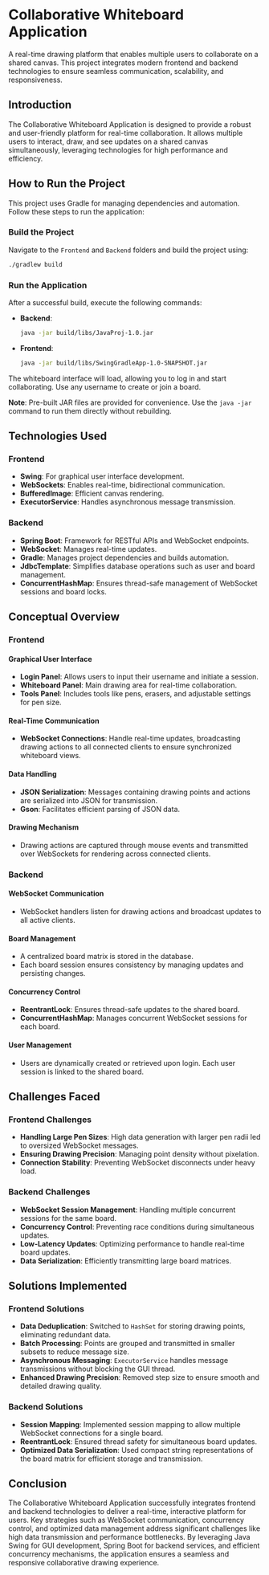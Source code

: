 # Collaborative Whiteboard Application

A real-time drawing platform that enables multiple users to collaborate on a shared canvas. This project integrates modern frontend and backend technologies to ensure seamless communication, scalability, and responsiveness.

## Introduction

The Collaborative Whiteboard Application is designed to provide a robust and user-friendly platform for real-time collaboration. It allows multiple users to interact, draw, and see updates on a shared canvas simultaneously, leveraging technologies for high performance and efficiency.

## How to Run the Project

This project uses Gradle for managing dependencies and automation. Follow these steps to run the application:

### Build the Project
Navigate to the `Frontend` and `Backend` folders and build the project using:
```bash
./gradlew build
```

### Run the Application
After a successful build, execute the following commands:
- **Backend**: 
  ```bash
  java -jar build/libs/JavaProj-1.0.jar
  ```
- **Frontend**: 
  ```bash
  java -jar build/libs/SwingGradleApp-1.0-SNAPSHOT.jar
  ```

The whiteboard interface will load, allowing you to log in and start collaborating. Use any username to create or join a board.

**Note**: Pre-built JAR files are provided for convenience. Use the `java -jar` command to run them directly without rebuilding.

## Technologies Used

### Frontend
- **Swing**: For graphical user interface development.
- **WebSockets**: Enables real-time, bidirectional communication.
- **BufferedImage**: Efficient canvas rendering.
- **ExecutorService**: Handles asynchronous message transmission.

### Backend
- **Spring Boot**: Framework for RESTful APIs and WebSocket endpoints.
- **WebSocket**: Manages real-time updates.
- **Gradle**: Manages project dependencies and builds automation.
- **JdbcTemplate**: Simplifies database operations such as user and board management.
- **ConcurrentHashMap**: Ensures thread-safe management of WebSocket sessions and board locks.

## Conceptual Overview

### Frontend

#### Graphical User Interface
- **Login Panel**: Allows users to input their username and initiate a session.
- **Whiteboard Panel**: Main drawing area for real-time collaboration.
- **Tools Panel**: Includes tools like pens, erasers, and adjustable settings for pen size.

#### Real-Time Communication
- **WebSocket Connections**: Handle real-time updates, broadcasting drawing actions to all connected clients to ensure synchronized whiteboard views.

#### Data Handling
- **JSON Serialization**: Messages containing drawing points and actions are serialized into JSON for transmission.
- **Gson**: Facilitates efficient parsing of JSON data.

#### Drawing Mechanism
- Drawing actions are captured through mouse events and transmitted over WebSockets for rendering across connected clients.

### Backend

#### WebSocket Communication
- WebSocket handlers listen for drawing actions and broadcast updates to all active clients.

#### Board Management
- A centralized board matrix is stored in the database.
- Each board session ensures consistency by managing updates and persisting changes.

#### Concurrency Control
- **ReentrantLock**: Ensures thread-safe updates to the shared board.
- **ConcurrentHashMap**: Manages concurrent WebSocket sessions for each board.

#### User Management
- Users are dynamically created or retrieved upon login. Each user session is linked to the shared board.

## Challenges Faced

### Frontend Challenges
- **Handling Large Pen Sizes**: High data generation with larger pen radii led to oversized WebSocket messages.
- **Ensuring Drawing Precision**: Managing point density without pixelation.
- **Connection Stability**: Preventing WebSocket disconnects under heavy load.

### Backend Challenges
- **WebSocket Session Management**: Handling multiple concurrent sessions for the same board.
- **Concurrency Control**: Preventing race conditions during simultaneous updates.
- **Low-Latency Updates**: Optimizing performance to handle real-time board updates.
- **Data Serialization**: Efficiently transmitting large board matrices.

## Solutions Implemented

### Frontend Solutions
- **Data Deduplication**: Switched to `HashSet` for storing drawing points, eliminating redundant data.
- **Batch Processing**: Points are grouped and transmitted in smaller subsets to reduce message size.
- **Asynchronous Messaging**: `ExecutorService` handles message transmissions without blocking the GUI thread.
- **Enhanced Drawing Precision**: Removed step size to ensure smooth and detailed drawing quality.

### Backend Solutions
- **Session Mapping**: Implemented session mapping to allow multiple WebSocket connections for a single board.
- **ReentrantLock**: Ensured thread safety for simultaneous board updates.
- **Optimized Data Serialization**: Used compact string representations of the board matrix for efficient storage and transmission.

## Conclusion

The Collaborative Whiteboard Application successfully integrates frontend and backend technologies to deliver a real-time, interactive platform for users. Key strategies such as WebSocket communication, concurrency control, and optimized data management address significant challenges like high data transmission and performance bottlenecks. By leveraging Java Swing for GUI development, Spring Boot for backend services, and efficient concurrency mechanisms, the application ensures a seamless and responsive collaborative drawing experience.